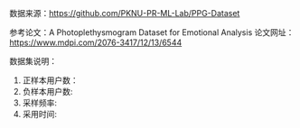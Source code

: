 数据来源：https://github.com/PKNU-PR-ML-Lab/PPG-Dataset

参考论文：A Photoplethysmogram Dataset for Emotional Analysis 
论文网址：https://www.mdpi.com/2076-3417/12/13/6544

数据集说明：
1) 正样本用户数：
2) 负样本用户数:
3) 采样频率:
4) 采用时间:

